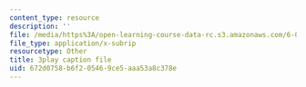 ```yaml
---
content_type: resource
description: ''
file: /media/https%3A/open-learning-course-data-rc.s3.amazonaws.com/6-004-computation-structures-spring-2017/672d0758b6f205469ce5aaa53a8c378e_y5gPFB6uiYA.srt
file_type: application/x-subrip
resourcetype: Other
title: 3play caption file
uid: 672d0758-b6f2-0546-9ce5-aaa53a8c378e
---
```

